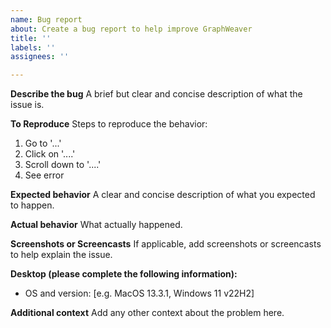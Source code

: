 ```yaml
---
name: Bug report
about: Create a bug report to help improve GraphWeaver
title: ''
labels: ''
assignees: ''

---
```


**Describe the bug**
A brief but clear and concise description of what the issue is.

**To Reproduce**
Steps to reproduce the behavior:
1. Go to '...'
2. Click on '....'
3. Scroll down to '....'
4. See error

**Expected behavior**
A clear and concise description of what you expected to happen.

**Actual behavior**
What actually happened.

**Screenshots or Screencasts**
If applicable, add screenshots or screencasts to help explain the issue.

**Desktop (please complete the following information):**
 - OS and version: [e.g. MacOS 13.3.1, Windows 11 v22H2]

**Additional context**
Add any other context about the problem here.

